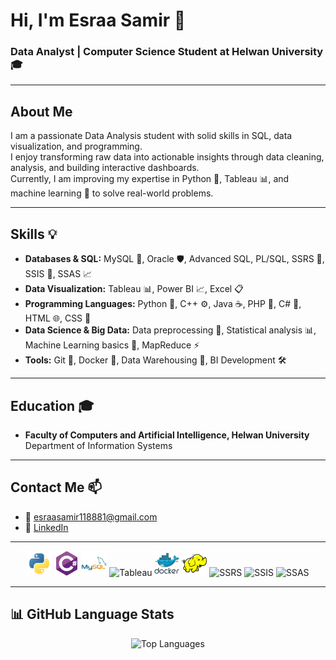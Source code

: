 # Hi, I'm Esraa Samir 👋

### Data Analyst | Computer Science Student at Helwan University 🎓

---

## About Me

I am a passionate Data Analysis student with solid skills in SQL, data visualization, and programming.  
I enjoy transforming raw data into actionable insights through data cleaning, analysis, and building interactive dashboards.  
Currently, I am improving my expertise in Python 🐍, Tableau 📊, and machine learning 🤖 to solve real-world problems.

---

## Skills 💡

- **Databases & SQL:** MySQL 🐬, Oracle 🛡️, Advanced SQL, PL/SQL, SSRS 📑, SSIS 🔄, SSAS 📈  
- **Data Visualization:** Tableau 📊, Power BI 📈, Excel 📋  
- **Programming Languages:** Python 🐍, C++ ⚙️, Java ☕, PHP 🐘, C# 🎯, HTML 🌐, CSS 🎨  
- **Data Science & Big Data:** Data preprocessing 🧹, Statistical analysis 📊, Machine Learning basics 🤖, MapReduce ⚡  
- **Tools:** Git 🐙, Docker 🐳, Data Warehousing 🏢, BI Development 🛠️  

---

## Education 🎓

- **Faculty of Computers and Artificial Intelligence, Helwan University**  
  Department of Information Systems  

---

## Contact Me 📫

- 📧 esraasamir118881@gmail.com  
- 🔗 [LinkedIn](https://www.linkedin.com/in/esraa-samir-7b83152b0)  

---

<p align="center">
  <img src="https://raw.githubusercontent.com/devicons/devicon/master/icons/python/python-original.svg" width="40" height="40" alt="Python" />
  <img src="https://raw.githubusercontent.com/devicons/devicon/master/icons/csharp/csharp-original.svg" width="40" height="40" alt="C#" />
  <img src="https://raw.githubusercontent.com/devicons/devicon/master/icons/mysql/mysql-original-wordmark.svg" width="40" height="40" alt="MySQL" />
  <img src="https://raw.githubusercontent.com/devicons/devicon/master/icons/tableau/tableau-original.svg" width="40" height="40" alt="Tableau" />
  <img src="https://raw.githubusercontent.com/devicons/devicon/master/icons/docker/docker-original-wordmark.svg" width="40" height="40" alt="Docker" />
  <img src="https://raw.githubusercontent.com/devicons/devicon/master/icons/hadoop/hadoop-original.svg" width="40" height="40" alt="Hadoop" />
  <img src="https://cdn.worldvectorlogo.com/logos/sql-server-reporting-services.svg" width="40" height="40" alt="SSRS" />
  <img src="https://cdn.worldvectorlogo.com/logos/sql-server-integration-services.svg" width="40" height="40" alt="SSIS" />
  <img src="https://cdn.worldvectorlogo.com/logos/sql-server-analysis-services.svg" width="40" height="40" alt="SSAS" />
</p>

---

## 📊 GitHub Language Stats

<p align="center">
  <img src="https://github-readme-stats.vercel.app/api/top-langs?username=EsraaSamir12&show_icons=true&locale=en&layout=compact" alt="Top Languages" />
</p>
